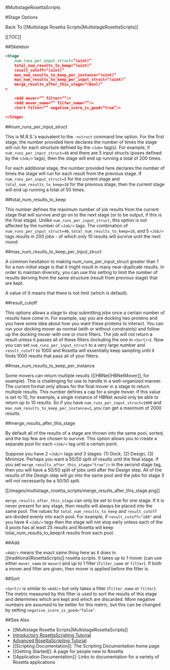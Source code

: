 #MultistageRosettaScripts

#Stage Options

Back To [[Multistage Rosetta Scripts|MultistageRosettaScripts]]

[[_TOC_]]

##Skeleton

```xml
<Stage
    num_runs_per_input_struct=“(uint)”
    total_num_results_to_keep=“(uint)”
    result_cutoff=“(uint)”
    max_num_results_to_keep_per_instance=“(uint)”
    max_num_results_to_keep_per_input_struct=“(uint)”
    merge_results_after_this_stage=“(bool)”
>

    <Add mover=“” filter=“”/>
    <Add mover_name=“” filter_name=“”/>
    <Sort filter=“” negative_score_is_good=“true”/>

</Stage>

```

##num_runs_per_input_struct

This is M.R.S.'s equivalent to the `-nstruct` command line option.
For the first stage, the number provided here declares the number
of times the stage will run for each structure defined by the `<Job>` tag(s).
For example, if `num_runs_per_input_struct=40` and
there are 5 input structs (poses defined by the `<Job/>` tags),
then the stage will end up running a total of 200 times.

For each additional stage, the number provided here declares the number of
times the stage will run for each result from the previous stage.
If `num_runs_per_input_struct=5` for the current stage and
`total_num_results_to_keep=10` for the previous stage,
then the current stage will end up running a total of 50 times.

##total_num_results_to_keep

This number defines the maximum number of job results from the current stage that will survive
and go on to the next stage (or to be output, if this is the final stage).
Unlike `num_runs_per_input_struct`, this option is not affected by the number of `<Job/>` tags.
The combination of `num_runs_per_input_struct=40`, `total_num_results_to_keep=10`, and
5 `<Job/>` tags results in 200 jobs - of which only 10 results will survive until the next round.

##max_num_results_to_keep_per_input_struct

A common hesitation to making num_runs_per_input_struct greater than 1 for
a non-initial stage is that it might result in many near-duplicate results.
In order to maintain diversity, you can use this setting to limit the number of
results deriving from the same structure (result from previous stage) that are kept.

A value of 0 means that there is not limit (which is default).

##result_cutoff

This options allows a stage to stop submitting jobs once a certain number of results have come in.
For example, say you are docking two proteins and you have some idea about how you want these proteins to interact.
You can run your docking mover as normal (with or without constraints)
and follow up the docking mover with one or more filters.
The job will not return a result unless it passes all of these filters
(including the one in `<Sort/>`).
Now you can set `num_runs_per_input_struct` to a very large number and `result_cutoff` to 1000
and Rosetta will essentially keep sampling until it finds 1000 results that pass all of your filters.

##max_num_results_to_keep_per_instance

Some movers can return multiple results ([[HBNet|HBNetMover]], for example).
This is challenging for use to handle in a well-organized manner.
The current format only allows for the final mover in a stage to return multiple results.
This number defines a cap for a single mover.
If this value is set to 10, for example,
a single instance of HBNet would only be able to return up to 10 results.
So if you have `num_runs_per_input_struct=1000` and `max_num_results_to_keep_per_instance=2`,
you can get a maximum of 2000 results.

##merge_results_after_this_stage

By default all of the results of a stage are thrown into the same pool,
sorted, and the top few are chosen to survive.
This option allows you to create a separate pool for each `<Job/>` tag until a certain point.

Suppose you have 2 `<Job/>` tags and 3 stages: (1) Dock, (2) Design, (3) Minimize.
Perhaps you want a 50/50 split of results until the final stage.
If you set `merge_results_after_this_stage="true"/>` in the second stage tag,
then you will have a 50/50 split of jobs until after the Design step.
All of the results of the Design step will go into the same pool
and the jobs for stage 3 will not necessarily be a 50/50 split.

[[/images/multistage_rosetta_scripts/merge_results_after_this_stage.png]]

`merge_results_after_this_stage` can only be set to true for one stage.
If it is never present for any stage, then results will always be placed into the same pool.
The values for `total_num_results_to_keep` and `result_cutoff` are divided evenly into each pool.
For example, if `result_cutoff="100"` and you have 4 `<Job/>` tags
then the stage will not stop early unless each of the 4 pools has at least 25 results
and Rosetta will keep total_num_results_to_keep/4 results from each pool.

##Add

`<Add/>` means the exact same thing here as it does in [[traditional|RosettaScripts]] rosetta scripts.
It takes up to 1 mover (can use either `mover_name` or `mover`) and up to 1 filter (`filter_name` or `filter`).
If both a mover and filter are given, then mover is applied before the filter is.

##Sort

`<Sort/>` is similar to `<Add/>` but only takes a filter (`filter_name` or `filter`).
The metric measured by this filter is used to sort the results
of this stage and determines which are kept and which are discarded.
More negative numbers are assumed to be better for this metric,
but this can be changed by setting `negative_score_is_good="false"`.

##See Also

* [[Multistage Rosetta Scripts|MultistageRosettaScripts]]
* [Introductory RosettaScripting Tutorial](https://www.rosettacommons.org/demos/latest/tutorials/scripting_with_rosettascripts/scripting_with_rosettascripts)
* [Advanced RosettaScripting Tutorial](https://www.rosettacommons.org/demos/latest/tutorials/advanced_scripting_with_rosettascripts/advanced_scripting_with_rosettascripts)
* [[Scripting Documentation]]: The Scripting Documentation home page
* [[Getting Started]]: A page for people new to Rosetta
* [[Application Documentation]]: Links to documentation for a variety of Rosetta applications
